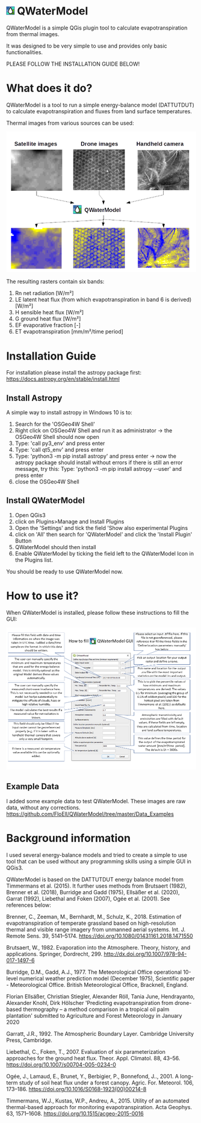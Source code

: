 # ![QWaterModel Logo](https://github.com/FloEll/QWaterModel/blob/master/icon.png) QWaterModel 
QWaterModel is a simple QGis plugin tool to calculate evapotranspiration from thermal images.

It was designed to be very simple to use and provides only basic functionalities. 

PLEASE FOLLOW THE INSTALLATION GUIDE BELOW!

# What does it do? 
QWaterModel is a tool to run a simple energy-balance model (DATTUTDUT) to calculate evapotranspiration and fluxes from land surface temperatures. 

Thermal images from various sources can be used: 

![Functionality explained](https://github.com/FloEll/QWaterModel/blob/master/images/imageToOutput_Graph.png)

The resulting rasters contain six bands:
1. Rn net radiation [W/m²]
2. LE latent heat flux (from which evapotranspiration in band 6 is derived) [W/m²]
3. H sensible heat flux [W/m²]
4. G ground heat flux [W/m²]
5. EF evaporative fraction [-]
6. ET evapotranspiration [mm/m²/time period]

# Installation Guide
For installation please install the astropy package first: 
https://docs.astropy.org/en/stable/install.html

## Install Astropy
A simple way to install astropy in Windows 10 is to:
1. Search for the 'OSGeo4W Shell'
2. Right click on OSGeo4W Shell and run it as administrator
-> the OSGeo4W Shell should now open
3. Type: 'call py3_env' and press enter
4. Type: 'call qt5_env' and press enter
5. Type: 'python3 -m pip install astropy' and press enter
-> now the astropy package should install without errors
if there is still an error message, try this:
Type: 'python3 -m pip install astropy --user' and press enter
6. close the OSGeo4W Shell

## Install QWaterModel
1. Open QGis3 
2. click on Plugins>Manage and Install Plugins
3. Open the 'Settings' and tick the field 'Show also experimental Plugins
4. click on 'All' then search for 'QWaterModel' and click the 'Install Plugin' Button
5. QWaterModel should then install
6. Enable QWaterModel by ticking the field left to the QWaterModel Icon in the Plugins list. 

You should be ready to use QWaterModel now. 

# How to use it? 
When QWaterModel is installed, please follow these instructions to fill the GUI:

![GUI explained](https://github.com/FloEll/QWaterModel/blob/master/images/HowToUseTheGUI.png)

## Example Data
I added some example data to test QWaterModel. These images are raw data, without any corrections. 
https://github.com/FloEll/QWaterModel/tree/master/Data_Examples

# Background information
I used several energy-balance models and tried to create a simple to use tool that can be used without any programming skills using a simple GUI in QGis3. 

QWaterModel is based on the DATTUTDUT energy balance model from Timmermans et al. (2015). It further uses methods from Brutsaert (1982), Brenner et al. (2018), Burridge and Gadd (1975), Ellsäßer et al. (2020), Garrat (1992), Liebethal and Foken (2007), Ogée et al. (2001). See references below:

Brenner, C., Zeeman, M., Bernhardt, M., Schulz, K., 2018. Estimation of evapotranspiration of temperate grassland based on high-resolution thermal and visible range imagery from unmanned aerial systems. Int. J. Remote Sens. 39, 5141–5174. https://doi.org/10.1080/01431161.2018.1471550

Brutsaert, W., 1982. Evaporation into the Atmosphere. Theory, history, and applications. Springer, Dordrecht, 299. http://dx.doi.org/10.1007/978-94-017-1497-6

Burridge, D.M., Gadd, A.J., 1977. The Meteorological Office operational 10-level numerical weather prediction model (December 1975), Scientific paper - Meteorological Office. British Meteorological Office, Bracknell, England.

Florian Ellsäßer, Christian Stiegler, Alexander Röll, Tania June, Hendrayanto, Alexander Knohl, Dirk Hölscher 'Predicting evapotranspiration from drone-based thermography – a method comparison in a tropical oil palm plantation' submitted to Agriculture and Forest Meteorology in January 2020

Garratt, J.R., 1992. The Atmospheric Boundary Layer. Cambridge University Press, Cambridge.

Liebethal, C., Foken, T., 2007. Evaluation of six parameterization approaches for the ground heat flux. Theor. Appl. Climatol. 88, 43–56. https://doi.org/10.1007/s00704-005-0234-0

Ogée, J., Lamaud, E., Brunet, Y., Berbigier, P., Bonnefond, J.., 2001. A long-term study of soil heat flux under a forest canopy. Agric. For. Meteorol. 106, 173–186. https://doi.org/10.1016/S0168-1923(00)00214-8

Timmermans, W.J., Kustas, W.P., Andreu, A., 2015. Utility of an automated thermal-based approach for monitoring evapotranspiration. Acta Geophys. 63, 1571–1608. https://doi.org/10.1515/acgeo-2015-0016



